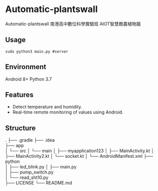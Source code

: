 # Automatic-plantswall
Automatic-plantswall
南港高中數位科學實驗班 AIOT智慧務農植物牆

## Usage
```terminal
sudo python3 main.py #server
```
## Environment
Android 8+
Python 3.7

## Features
- Detect temperature and humidity.
- Real-time remote monitoring of values using Android.



## Structure
.
├── .gradle
├── .idea                
├── app    
│   └── src
│       └── main
│           ├── myapplication123
│               ├── MainActivity.kt 
│               ├── MainActivity2.kt
│               └── socket.kt 
│           └── AndroidManifest.xml
├── python                      
│   ├── led_blink.py
│   ├── main.py              
│   ├── pump_switch.py  
│   └── read_sht10.py   
├── LICENSE
└── README.md                      





